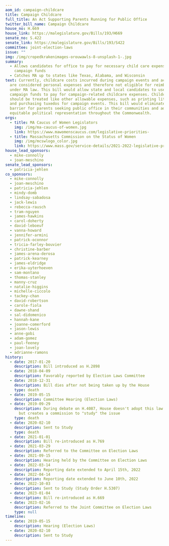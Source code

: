 ```yaml
---
aom_id: campaign-childcare
title: Campaign Childcare
full_title: An Act Supporting Parents Running for Public Office
twitter_bill_name: Campaign Childcare
house_no: H.669
house_link: https://malegislature.gov/Bills/193/H669
senate_no: S.422
senate_link: https://malegislature.gov/Bills/193/S422
committee: joint-election-laws
issue: ""
img: /img/cropedkrakenimages-orouwawls-8-unsplash-1-.jpg
summary:
  - Allows candidates for office to pay for necessary child care expenses from
    campaign funds
  - Catches MA up to states like Texas, Alabama, and Wisconsin
text: Currently, childcare costs incurred during campaign events and activities
  are considered personal expenses and therefore not eligible for reimbursement
  under MA law. This bill would allow state and local candidates to use their
  campaign funds to pay for campaign-related childcare expenses. Childcare
  should be treated like other allowable expenses, such as printing literature
  and purchasing tuxedos for campaign events. This bill would eliminate a major
  barrier for parents seeking public office in their communities and advance
  equitable political representation throughout the Commonwealth.
orgs:
  - title: MA Caucus of Women Legislators
    img: /img/ma-caucus-of-women.jpg
    link: https://www.mawomenscaucus.com/legislative-priorities-
  - title: Massachusetts Commission on the Status of Women
    img: /img/mcswlogo_color.jpg
    link: https://www.mass.gov/service-details/2021-2022-legislative-priorities
house_lead_sponsors:
  - mike-connolly
  - joan-meschino
senate_lead_sponsors:
  - patricia-jehlen
co_sponsors:
  - mike-connolly
  - joan-meschino
  - patricia-jehlen
  - mindy-domb
  - lindsay-sabadosa
  - jack-lewis
  - rebecca-rausch
  - tram-nguyen
  - james-hawkins
  - carol-doherty
  - david-leboeuf
  - vanna-howard
  - jennifer-armini
  - patrick-oconnor
  - tricia-farley-bouvier
  - christine-barber
  - james-arena-derosa
  - patrick-kearney
  - james-eldridge
  - erika-uyterhoeven
  - sam-montano
  - thomas-stanley
  - manny-cruz
  - natalie-higgins
  - michelle-ciccolo
  - tackey-chan
  - david-robertson
  - carole-fiola
  - dawne-shand
  - sal-didomenico
  - hannah-kane
  - joanne-comerford
  - jason-lewis
  - anne-gobi
  - adam-gomez
  - paul-feeney
  - joan-lovely
  - adrianne-ramons
history:
  - date: 2017-01-20
    description: Bill introduced as H.2898
  - date: 2018-04-09
    description: Favorably reported by Election Laws Committee
  - date: 2018-12-31
    description: Bill dies after not being taken up by the House
    type: death
  - date: 2019-05-15
    description: Committee Hearing (Election Laws)
  - date: 2019-09-29
    description: During debate on H.4087, House doesn't adopt this law as amendment,
      but creates a commission to "study" the issue
    type: death
  - date: 2020-02-10
    description: Sent to Study
    type: death
  - date: 2021-01-01
    description: Bill re-introduced as H.769
  - date: 2021-03-29
    description: Referred to the Committee on Election Laws
  - date: 2021-09-15
    description: Hearing held by the Committee on Election Laws
  - date: 2022-03-14
    description: Reporting date extended to April 15th, 2022
  - date: 2022-04-14
    description: Reporting date extended to June 10th, 2022
  - date: 2022-10-03
    description: Sent to Study (Study Order H.5307)
  - date: 2023-01-04
    description: Bill re-introduced as H.669
  - date: 2023-02-16
    description: Referred to the Joint Committee on Election Laws
    type: null
timeline:
  - date: 2019-05-15
    description: Hearing (Election Laws)
  - date: 2020-02-10
    description: Sent to Study
---
```

